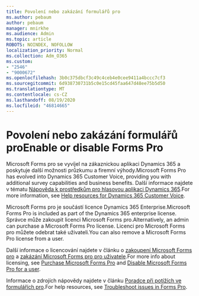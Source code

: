 ```yaml
---
title: Povolení nebo zakázání formulářů pro
ms.author: pebaum
author: pebaum
manager: mnirkhe
ms.audience: Admin
ms.topic: article
ROBOTS: NOINDEX, NOFOLLOW
localization_priority: Normal
ms.collection: Adm_O365
ms.custom:
- "2546"
- "9000672"
ms.openlocfilehash: 3b0c375dbcf3c49c4ceb4e0cee9411a4bccc7cf3
ms.sourcegitcommit: 6d938730731b5c0e15cd45faa647d48ee75b5d50
ms.translationtype: MT
ms.contentlocale: cs-CZ
ms.lasthandoff: 08/19/2020
ms.locfileid: "46814665"
---
```

# <a name="enable-or-disable-forms-pro"></a><span data-ttu-id="4a154-102">Povolení nebo zakázání formulářů pro</span><span class="sxs-lookup"><span data-stu-id="4a154-102">Enable or disable Forms Pro</span></span>

<span data-ttu-id="4a154-103">Microsoft Forms pro se vyvíjel na zákaznickou aplikaci Dynamics 365 a poskytuje další možnosti průzkumu a firemní výhody.</span><span class="sxs-lookup"><span data-stu-id="4a154-103">Microsoft Forms Pro has evolved into Dynamics 365 Customer Voice, providing you with additional survey capabilities and business benefits.</span></span> <span data-ttu-id="4a154-104">Další informace najdete v tématu [Nápověda k prostředkům pro hlasovou aplikaci Dynamics 365](https://go.microsoft.com/fwlink/p/?linkid=2128357).</span><span class="sxs-lookup"><span data-stu-id="4a154-104">For more information, see [Help resources for Dynamics 365 Customer Voice](https://go.microsoft.com/fwlink/p/?linkid=2128357).</span></span>  

<span data-ttu-id="4a154-105">Microsoft Forms pro je součástí licence Dynamics 365 Enterprise.</span><span class="sxs-lookup"><span data-stu-id="4a154-105">Microsoft Forms Pro is included as part of the Dynamics 365 enterprise license.</span></span> <span data-ttu-id="4a154-106">Správce může zakoupit licenci Microsoft Forms pro.</span><span class="sxs-lookup"><span data-stu-id="4a154-106">Alternatively, an admin can purchase a Microsoft Forms Pro license.</span></span> <span data-ttu-id="4a154-107">Licenci pro Microsoft Forms pro můžete odebrat také uživateli.</span><span class="sxs-lookup"><span data-stu-id="4a154-107">You can also remove a Microsoft Forms Pro license from a user.</span></span>  

<span data-ttu-id="4a154-108">Další informace o licencování najdete v článku o [zakoupení Microsoft Forms pro](https://docs.microsoft.com/forms-pro/purchase#purchase-microsoft-forms-pro-for-users-in-a-dynamics-365-tenant) a [zakázání Microsoft Forms pro pro uživatele](https://docs.microsoft.com/forms-pro/purchase#disable-microsoft-forms-pro-for-a-user-1).</span><span class="sxs-lookup"><span data-stu-id="4a154-108">For more info about licensing, see [Purchase Microsoft Forms Pro](https://docs.microsoft.com/forms-pro/purchase#purchase-microsoft-forms-pro-for-users-in-a-dynamics-365-tenant) and [Disable Microsoft Forms Pro for a user](https://docs.microsoft.com/forms-pro/purchase#disable-microsoft-forms-pro-for-a-user-1).</span></span>
  
<span data-ttu-id="4a154-109">Informace o zdrojích nápovědy najdete v článku [Poradce při potížích ve formulářích pro](https://docs.microsoft.com/forms-pro/troubleshoot).</span><span class="sxs-lookup"><span data-stu-id="4a154-109">For help resources, see [Troubleshoot issues in Forms Pro](https://docs.microsoft.com/forms-pro/troubleshoot).</span></span>